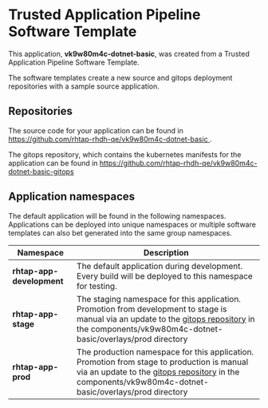 # Trusted Application Pipeline Software Template

This application, **vk9w80m4c-dotnet-basic**, was created from a Trusted Application Pipeline Software Template.

The software templates create a new source and gitops deployment repositories with a sample source application. 

## Repositories

The source code for your application can be found in [https://github.com/rhtap-rhdh-qe/vk9w80m4c-dotnet-basic ](https://github.com/rhtap-rhdh-qe/vk9w80m4c-dotnet-basic ).
 
The gitops repository, which contains the kubernetes manifests for the application can be found in 
[https://github.com/rhtap-rhdh-qe/vk9w80m4c-dotnet-basic-gitops ](https://github.com/rhtap-rhdh-qe/vk9w80m4c-dotnet-basic-gitops ) 

## Application namespaces 

The default application will be found in the following namespaces. Applications can be deployed into unique namespaces or multiple software templates can also bet generated into the same group namespaces.  

|  Namespace   |  Description   |  
| -------- | -------- |   
| **rhtap-app-development** | The default application during development. Every build will be deployed to this namespace for testing. | 
| **rhtap-app-stage** | The staging namespace for this application. Promotion from development to stage is manual via an update to the [gitops repository](https://github.com/rhtap-rhdh-qe/vk9w80m4c-dotnet-basic-gitops ) in the components/vk9w80m4c-dotnet-basic/overlays/prod directory |  
| **rhtap-app-prod** | The production namespace for this application. Promotion from stage to production is manual via an update to the [gitops repository](https://github.com/rhtap-rhdh-qe/vk9w80m4c-dotnet-basic-gitops ) in the components/vk9w80m4c-dotnet-basic/overlays/prod directory | 